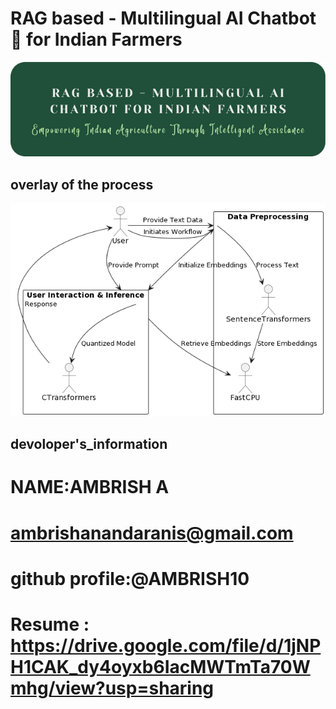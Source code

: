 # RAG based - Multilingual AI Chatbot 🤖 for Indian Farmers
![alt text](max.png)


## overlay of the process
![alt text](image.png)


## devoloper's_information

# NAME:AMBRISH A
# ambrishanandaranis@gmail.com
# github profile:@AMBRISH10
# Resume : https://drive.google.com/file/d/1jNPH1CAK_dy4oyxb6IacMWTmTa70Wmhg/view?usp=sharing


<!-- 
(base)
ambri@Ambrish MINGW64 ~/OneDrive/Desktop/final
$ conda activate final
(final)
ambri@Ambrish MINGW64 ~/OneDrive/Desktop/final
$
select the environment and continue --------

ambri@Ambrish MINGW64 ~/OneDrive/Desktop/final/sense (main) -->
